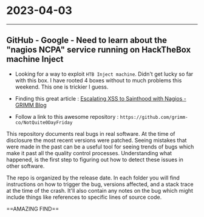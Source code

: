 # 2023-04-03

---

## GitHub - Google - Need to learn about the "nagios NCPA" service running on HackTheBox machine Inject

- Looking for a way to exploit `HTB Inject machine`.  Didn't get lucky so far with this box.  I have rooted 4 boxes without to much problems this weekend.  This one is trickier I guess.  

- Finding this great article : [Escalating XSS to Sainthood with Nagios - GRIMM Blog](https://blog.grimm-co.com/2021/11/escalating-xss-to-sainthood-with-nagios.html)

- Follow a link to this awesome repository : `https://github.com/grimm-co/NotQuite0DayFriday`

This repository documents real bugs in real software. At the time of disclosure the most recent versions were patched. Seeing mistakes that were made in the past can be a useful tool for seeing trends of bugs which make it past all the quality control processes. Understanding what happened, is the first step to figuring out how to detect these issues in other software.

The repo is organized by the release date. In each folder you will find instructions on how to trigger the bug, versions affected, and a stack trace at the time of the crash. It'll also contain any notes on the bug which might include things like references to specific lines of source code.

==AMAZING FIND==
